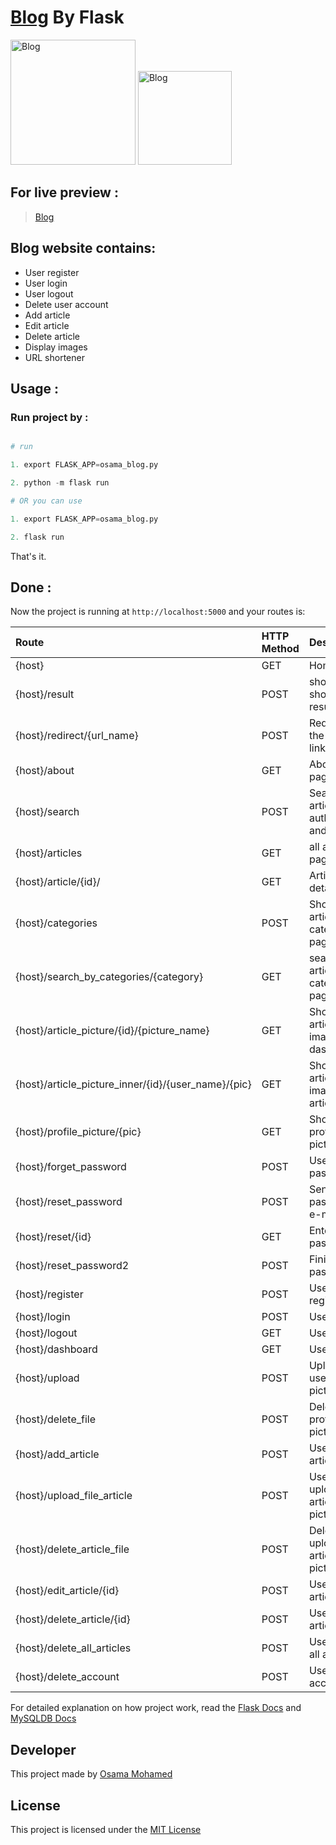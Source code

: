 # [Blog](https://blog-by-osama-mohamed.herokuapp.com) By Flask

[<img src="http://flask.pocoo.org/static/logo/flask.png" width="200" title="Blog" >](https://blog-by-osama-mohamed.herokuapp.com)
[<img src="https://www.mysql.com/common/logos/logo-mysql-170x115.png" width="150" title="Blog" >](https://blog-by-osama-mohamed.herokuapp.com)


## For live preview :
> [Blog](https://blog-by-osama-mohamed.herokuapp.com)


## Blog website contains:
* User register 
* User login
* User logout 
* Delete user account
* Add article
* Edit article
* Delete article
* Display images
* URL shortener


## Usage :
### Run project by :

``` python

# run 

1. export FLASK_APP=osama_blog.py

2. python -m flask run

# OR you can use

1. export FLASK_APP=osama_blog.py

2. flask run

```

That's it.

## Done :

Now the project is running at `http://localhost:5000` and your routes is:


| Route                                                      | HTTP Method 	   | Description                           	      |
|:-----------------------------------------------------------|:----------------|:---------------------------------------------|
| {host}       	                                             | GET       	     | Home page                                    |
| {host}/result       	                                     | POST       	   | show url shortener result                    |
| {host}/redirect/{url_name}       	                         | POST       	   | Redirect to the original link                |
| {host}/about 	                                             | GET       	     | About me page                                |
| {host}/search 	                                           | POST      	     | Search in article author, title and id       |
| {host}/articles       	                                   | GET       	     | all articles page                            |
| {host}/article/{id}/                        	             | GET       	     | Article detail                               |
| {host}/categories                                          | POST       	   | Show articles by category page               |
| {host}/search_by_categories/{category}       	             | GET       	     | search articles by category page             |
| {host}/article_picture/{id}/{picture_name}                 | GET         	   | Show article image from dashboard            |
| {host}/article_picture_inner/{id}/{user_name}/{pic}        | GET         	   | Show article image from article page         |
| {host}/profile_picture/{pic}                	             | GET       	     | Show user profile picture                    |
| {host}/forget_password                             	       | POST      	     | User forget password                         |
| {host}/reset_password                             	       | POST      	     | Send reset password e-mail                   |
| {host}/reset/{id}                             	           | GET      	     | Enter new password                           |
| {host}/reset_password2                             	       | POST      	     | Finish reset password                        |
| {host}/register                             	             | POST      	     | User register                                |
| {host}/login                                	             | POST       	   | User login                                   |
| {host}/logout                                	             | GET         	   | User logout                                  |
| {host}/dashboard                            	             | GET       	     | User profile                                 |
| {host}/upload                               	             | POST      	     | Upload user profile picture                  |
| {host}/delete_file                           	             | POST      	     | Delete user profile picture                  |
| {host}/add_article                          	             | POST      	     | User add article                             |
| {host}/upload_file_article                   	             | POST      	     | User upload article picture                  |
| {host}/delete_article_file                   	             | POST      	     | Delete upload article picture                |
| {host}/edit_article/{id}                          	       | POST      	     | User Edit article                            |
| {host}/delete_article/{id}                   	             | POST      	     | User delete article                          |
| {host}/delete_all_articles                   	             | POST      	     | User delete all articles                     |
| {host}/delete_account                       	             | POST      	     | User delete account                          |


For detailed explanation on how project work, read the [Flask Docs](http://flask.pocoo.org/docs/0.12/) and [MySQLDB Docs](https://dev.mysql.com/doc/)

## Developer
This project made by [Osama Mohamed](https://www.linkedin.com/in/osama-mohamed-ms/)

## License
This project is licensed under the [MIT License](https://opensource.org/licenses/MIT)

